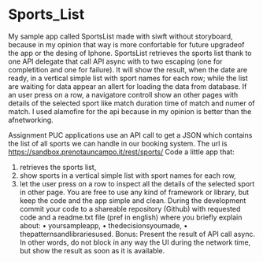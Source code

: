 # Sports_List
My sample app called SportsList made with siwft without storyboard, because in my opinion that way is more confortable for future upgradeof the app or the desing of Iphone. 
SportsList retrieves the sports list thank to one API delegate that call API async with to two escaping (one for completition and one for failure).
It will show the result, when the date are ready, in a vertical simple list with sport names for each row; while the list are waiting for data appear an allert for loading the data from database.
If an user press on a row, a navigatore controll show an other pages with details of the selected sport like match duration time of match and numer of match.
I used alamofire for the api because in my opinion is better than the afnetworking.

Assignment
PUC applications use an API call to get a JSON which contains the list of all sports we can handle in our booking system.
The url is https://sandbox.prenotauncampo.it/rest/sports/
Code a little app that:
1. retrieves the sports list,
2. show sports in a vertical simple list with sport names for each row,
3. let the user press on a row to inspect all the details of the selected sport in other page.
You are free to use any kind of framework or library, but keep the code and the app simple and clean.
During the development commit your code to a shareable repository (Github) with requested code and a readme.txt file (pref in english) where you briefly explain about:
• yoursampleapp,
• thedecisionsyoumade,
• thepatternsandlibrariesused.
Bonus: Present the result of API call async.
In other words, do not block in any way the UI during the network time, but show the result as soon as it is available.
